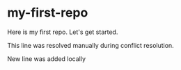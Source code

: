 # my-first-repo
Here is my first repo. Let's get started.

This line was resolved manually during conflict resolution.

New line was added locally